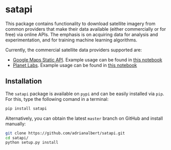 # satapi

This package contains functionality to download satellite imagery from common providers that make their data available (either commercially or for free) via online APIs. The emphasis is on acquiring data for analysis and experimentation, and for training machine learning algorithms.

Currently, the commercial satellite data providers supported are:

* [Google Maps Static API](https://developers.google.com/maps/documentation/static-maps/). Example usage can be found in [this notebook](./examples/Google&nbspMaps&nbspStatic&nbspAPI&nbspExample.ipynb)
* [Planet Labs](https://www.planet.com/docs/reference/). Example usage can be found in [this notebook](./examples/Test&nbspcustom&nbspPlanet&nbspLabs&nbspAPI&nbspclient.ipynb)

## Installation

The `satapi` package is available on `pypi` and can be easily installed via `pip`. For this, type the following comand in a terminal:
```bash
pip install satapi
```

Alternatively, you can obtain the latest `master` branch on GitHub and install manually:
```bash
git clone https://github.com/adrianalbert/satapi.git
cd satapi/
python setup.py install
```


